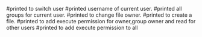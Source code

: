 #printed to switch user
#printed username of current user.
#printed all groups for current user.
#printed to change file owner.
#printed to create a file.
#printed to add execute permission for owner,group owner and read for other users
#printed to add execute permission to all
